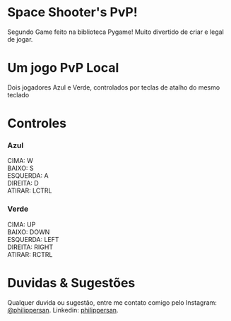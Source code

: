 # Space Shooter's PvP!
<p>Segundo Game feito na biblioteca Pygame! Muito divertido de criar e legal de jogar.</p>

# Um jogo PvP Local
<p>Dois jogadores Azul e Verde, controlados por teclas de atalho do mesmo teclado</p>

# Controles
<h3>Azul</h3>
<p>CIMA: W <br> BAIXO: S <br> ESQUERDA: A <br> DIREITA: D <br> ATIRAR: LCTRL</p>

<h3>Verde</h3>
<p>CIMA: UP <br> BAIXO: DOWN <br> ESQUERDA: LEFT <br> DIREITA: RIGHT <br> ATIRAR: RCTRL</p>

# Duvidas & Sugestões
<p>Qualquer duvida ou sugestão, entre me contato comigo pelo Instagram: <a href="https://www.instagram.com/philippersan/" target="blank">@philippersan</a>. Linkedin: <a href="www.linkedin.com/in/philippersan" target="blank">philippersan</a>.</p>
